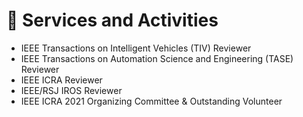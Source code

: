 # 🏫 Services and Activities
- IEEE Transactions on Intelligent Vehicles (TIV) Reviewer
- IEEE Transactions on Automation Science and Engineering (TASE) Reviewer
- IEEE ICRA Reviewer
- IEEE/RSJ IROS Reviewer
- IEEE ICRA 2021 Organizing Committee & Outstanding Volunteer